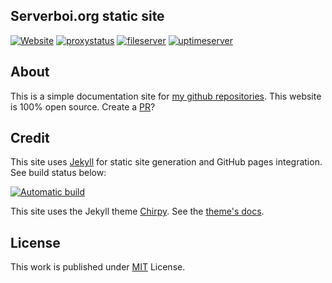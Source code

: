 ## Serverboi.org static site
[![Website](https://img.shields.io/website?down_color=red&down_message=offline&up_color=green&up_message=online&url=https%3A%2F%2Fserverboi.org&color=brightgreen)](https://serverboi.org/)
[![proxystatus](https://img.shields.io/website?down_color=red&down_message=offline&label=proxy&up_color=brightgreen&up_message=online&url=https%3A%2F%2Fapi.serverboi.org%2F)](https://status.serverboi.org/)
[![fileserver](https://img.shields.io/website?down_color=red&down_message=offline&label=file%20server&up_color=brightgreen&up_message=online&url=https://od.serverboi.org)](https://serverboi.org/megaromserver)
[![uptimeserver](https://img.shields.io/website?down_color=red&down_message=offline&label=Uptime%20monitor&up_color=brightgreen&up_message=online&url=https://status.serverboi.org)](https://status.serverboi.org)




## About
This is a simple documentation site for [my github repositories](https://github.com/JakeTurner616?tab=repositories). This website is 100% open source. Create a [PR](https://github.com/JakeTurner616/JakeTurner616.github.io/pulls)?

## Credit
This site uses [Jekyll](https://jekyllrb.com/) for static site generation and GitHub pages integration. See build status below:

[![Automatic build](https://github.com/JakeTurner616/JakeTurner616.github.io/actions/workflows/pages-deploy.yml/badge.svg)](https://github.com/JakeTurner616/JakeTurner616.github.io/actions/workflows/pages-deploy.yml)

This site uses the Jekyll theme [Chirpy](https://github.com/cotes2020/jekyll-theme-chirpy/). See the [theme's docs](https://github.com/cotes2020/jekyll-theme-chirpy#documentation).
## License
This work is published under [MIT](https://github.com/cotes2020/chirpy-starter/blob/master/LICENSE) License.
